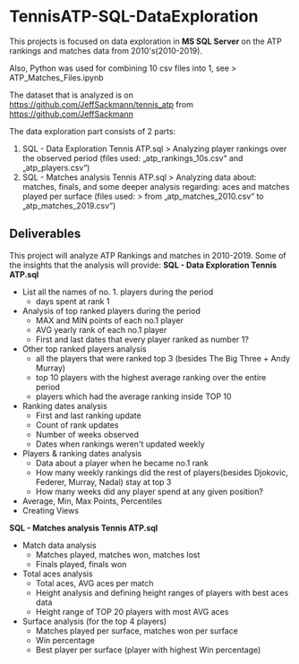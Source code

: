 # TennisATP-SQL-DataExploration
This projects is focused on data exploration in **MS SQL Server** on the ATP rankings and matches data from 2010's(2010-2019).

Also, Python was used for combining 10 csv files into 1, see > ATP_Matches_Files.ipynb

The dataset that is analyzed is on https://github.com/JeffSackmann/tennis_atp from https://github.com/JeffSackmann 

The data exploration part consists of 2 parts:
1. SQL - Data Exploration Tennis ATP.sql >  Analyzing player rankings over the observed period
                                            (files used: „atp_rankings_10s.csv“ and „atp_players.csv“)
2. SQL - Matches analysis Tennis ATP.sql >  Analyzing data about: matches, finals, and some deeper analysis regarding: aces and matches played per surface
                                            (files used: > from „atp_matches_2010.csv“ to „atp_matches_2019.csv“)


## Deliverables
This project will analyze ATP Rankings and matches in 2010-2019.
Some of the insights that the analysis will provide:
**SQL - Data Exploration Tennis ATP.sql**
-	List all the names of no. 1. players during the period
     - days spent at rank 1
-	Analysis of top ranked players during the period
     - MAX and MIN points of each no.1 player
     - AVG yearly rank of each no.1 player
     - First and last dates that every player ranked as number 1?
-    Other top ranked players analysis
     - all the players that were ranked top 3 (besides The Big Three + Andy Murray)
     - top 10 players with the highest average ranking over the entire period
     - players which had the average ranking inside TOP 10
-    Ranking dates analysis
     - First and last ranking update
     - Count of rank updates
     - Number of weeks observed
     - Dates when rankings weren't updated weekly
-    Players & ranking dates analysis
     - Data about a player when he became no.1 rank
     - How many weekly rankings did the rest of players(besides Djokovic, Federer, Murray, Nadal) stay at top 3
     - How many weeks did any player spend at any given position?
-	Average, Min, Max Points, Percentiles
-	Creating Views

**SQL - Matches analysis Tennis ATP.sql**
-	Match data analysis
     - Matches played, matches won, matches lost
     - Finals played, finals won
-    Total aces analysis
     - Total aces, AVG aces per match
     - Height analysis and defining height ranges of players with best aces data
     - Height range of TOP 20 players with most AVG aces
-    Surface analysis (for the top 4 players)
     - Matches played per surface, matches won per surface
     - Win percentage
     - Best player per surface (player with highest Win percentage) 

